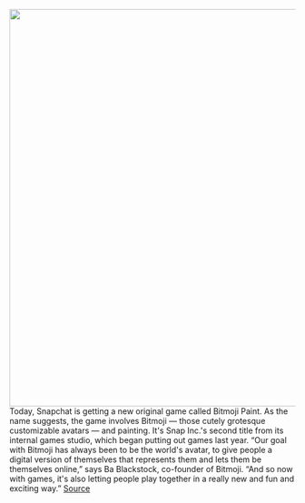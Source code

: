 <img src='https://cdn.vox-cdn.com/thumbor/nsD8_wQaxWhFBrNKcYWuJJN76RE=/0x0:1253x832/1200x800/filters:focal(535x295:735x495)/cdn.vox-cdn.com/uploads/chorus_image/image/68508652/Bitmoji_Paint_Press_Asset.0.png' width='700px' /><br/>
Today, Snapchat is getting a new original game called Bitmoji Paint. As the name suggests, the game involves Bitmoji — those cutely grotesque customizable avatars — and painting. It's Snap Inc.'s second title from its internal games studio, which began putting out games last year. “Our goal with Bitmoji has always been to be the world's avatar, to give people a digital version of themselves that represents them and lets them be themselves online,” says Ba Blackstock, co-founder of Bitmoji. “And so now with games, it's also letting people play together in a really new and fun and exciting way.”
<a href='https://www.theverge.com/2020/12/14/22170223/snapchat-bitmoji-paint-game-party-release-talk-friends'> Source <a/>